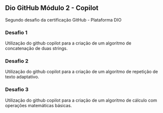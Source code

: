 ## Dio GitHub Módulo 2 - Copilot
Segundo desafio da certificação GitHub - Plataforma DIO

### Desafio 1
Utilização do github copilot para a criação de um algoritmo de concatenação de duas strings.

### Desafio 2
Utilização do github copilot para a criação de um algoritmo de repetição de texto adaptativo.

### Desafio 3
Utilização do github copilot para a criação de um algoritmo de cálculo com operações matemáticas básicas.
